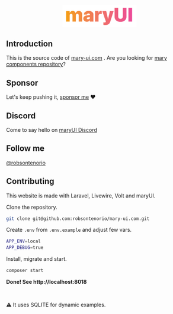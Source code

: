 <p align="center"><img width="200" src="public/mary.png"></p>

## Introduction

This is the source code of [mary-ui.com](https://mary-ui.com) . Are you looking for [mary components repository](https://github.com/robsontenorio/mary)?

## Sponsor

Let's keep pushing it, [sponsor me](https://github.com/sponsors/robsontenorio) ❤️

## Discord 

Come to say hello on [maryUI Discord](https://discord.gg/YyFR8dnQ)


## Follow me

[@robsontenorio](https://twitter.com/robsontenorio)

## Contributing

This website is made with Laravel, Livewire, Volt and maryUI.

Clone the repository.

```bash
git clone git@github.com:robsontenorio/mary-ui.com.git
```

Create `.env` from `.env.example` and adjust few vars.

```bash
APP_ENV=local
APP_DEBUG=true
```

Install, migrate and start.

```bash
composer start
```

**Done! See http://localhost:8018**

<br>

:warning: It uses SQLITE for dynamic examples.
